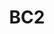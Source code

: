 ---
title: "BC2"
description: "Wi-Fi Smart Home Battery Camera."
image: "/images/wifi-free/BC2.png"
images:
  - url: "/images/wifi-free/BC2.png"
    caption: "Front view"

features:
  - "Smart Alarm with Customized Alert Area."
  - "Two-Way Talk for real-time communication."
  - "IR-cut Filter for Day & Night Auto Switching."
  - "3D Digital Noise Reduction (DNR)."
  - "Supports MicroSD Card (up to 256GB) & Cloud Storage."
  - "Wireless (Wi-Fi) connectivity with secure encryption."
  - "Battery-powered (2000mAh) for flexible placement."
specification:
  model: "CS-BC2 (A0-2C2WPFB)"
  image_sensor: "	1/2.8” 2-Megapixel Progressive Scan CMOS Sensor"
  lens: "4 mm @ F1.6, view angle: 100°, 85° (Diagonal), 46° (Horizontal)"
  resolution: "1920 × 1080"
  ip_range: "N/A"
  weight: "85.6 g"
  storage: "MicroSD card slot for local storage (Max. 256 GB)"

price: "Contact Sales"
---